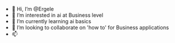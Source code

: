 - 👋 Hi, I’m @Ergele
- 👀 I’m interested in ai at Business level
- 🌱 I’m currently learning ai basics
- 💞️ I’m looking to collaborate on 'how to' for Business applications
- 📫 

<!---
Ergele/Ergele is a ✨ special ✨ repository because its `README.md` (this file) appears on your GitHub profile.
You can click the Preview link to take a look at your changes.
--->
